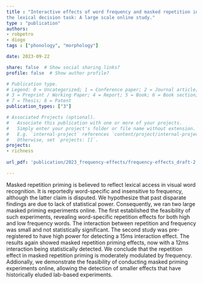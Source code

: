 ```yaml
---
title : "Interactive effects of word frequency and masked repetition in
the lexical decision task: A large scale online study."
type : "publication"
authors:
- robpetro
- diogo
tags : ["phonology", "morphology"]

date: 2023-09-22

share: false  # Show social sharing links?
profile: false  # Show author profile?

# Publication type.
# Legend: 0 = Uncategorized; 1 = Conference paper; 2 = Journal article;
# 3 = Preprint / Working Paper; 4 = Report; 5 = Book; 6 = Book section;
# 7 = Thesis; 8 = Patent
publication_types: ["3"]

# Associated Projects (optional).
#   Associate this publication with one or more of your projects.
#   Simply enter your project's folder or file name without extension.
#   E.g. `internal-project` references `content/project/internal-project/index.md`.
#   Otherwise, set `projects: []`.
projects:
- richness
  
url_pdf: 'publication/2023_frequency-effects/frequency-effects_draft-2.pdf'

---
```


Masked repetition priming is believed to reflect lexical access in visual word recognition. It is reportedly word-specific and insensitive to frequency, although the latter claim is disputed. We hypothesize that past disparate findings are due to lack of statistical power. Consequently, we ran two large masked priming experiments online. The first established the feasibility of such experiments, revealing word-specific repetition effects for both high and low frequency words. The interaction between repetition and frequency was small and not statistically significant. The second study was pre-registered to have high power for detecting a 15ms interaction effect. The results again showed masked repetition priming effects, now with a 12ms interaction being statistically detected. We conclude that the repetition effect in masked repetition priming is moderately modulated by frequency. Addionally, we demonstrate the feasibility of conducting masked priming experiments online, allowing the detection of smaller effects that have historically eluded lab-based experiments.